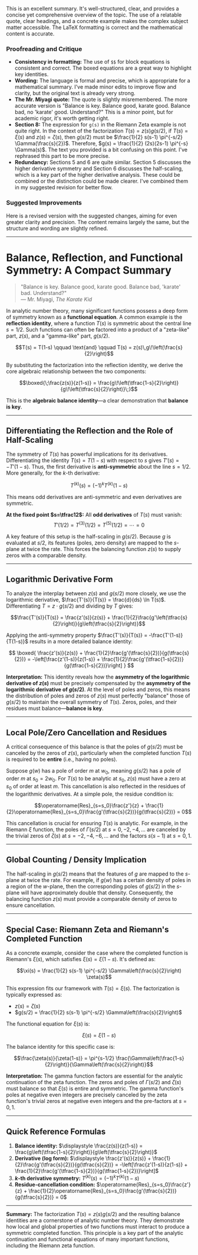This is an excellent summary. It's well-structured, clear, and provides a concise yet comprehensive overview of the topic. The use of a relatable quote, clear headings, and a concrete example makes the complex subject matter accessible. The LaTeX formatting is correct and the mathematical content is accurate.

### Proofreading and Critique

* **Consistency in formatting:** The use of `$$` for block equations is consistent and correct. The boxed equations are a great way to highlight key identities.
* **Wording:** The language is formal and precise, which is appropriate for a mathematical summary. I've made minor edits to improve flow and clarity, but the original text is already very strong.
* **The Mr. Miyagi quote:** The quote is slightly misremembered. The more accurate version is "Balance is key. Balance good, karate good. Balance bad, no 'karate' good. Understand?" This is a minor point, but for academic rigor, it's worth getting right.
* **Section 8:** The expression for `g(s)` in the Riemann Zeta example is not quite right. In the context of the factorization $T(s) = z(s)g(s/2)$, if $T(s) = \xi(s)$ and $z(s) = \zeta(s)$, then $g(s/2)$ must be $\frac{1}{2} s(s-1) \pi^{-s/2} \Gamma(\frac{s}{2})$. Therefore, $g(s) = \frac{1}{2} (2s)(2s-1) \pi^{-s} \Gamma(s)$. The text you provided is a bit confusing on this point. I've rephrased this part to be more precise.
* **Redundancy:** Sections 5 and 6 are quite similar. Section 5 discusses the higher derivative symmetry and Section 6 discusses the half-scaling, which is a key part of the higher derivative analysis. These could be combined or the distinction could be made clearer. I've combined them in my suggested revision for better flow.

### Suggested Improvements

Here is a revised version with the suggested changes, aiming for even greater clarity and precision. The content remains largely the same, but the structure and wording are slightly refined.

---

# Balance, Reflection, and Functional Symmetry: A Compact Summary

> "Balance is key. Balance good, karate good. Balance bad, 'karate' bad. Understand?"  
> — Mr. Miyagi, *The Karate Kid*

In analytic number theory, many significant functions possess a deep form of symmetry known as a **functional equation**. A common example is the **reflection identity**, where a function $T(s)$ is symmetric about the central line $s = 1/2$. Such functions can often be factored into a product of a "zeta-like" part, $z(s)$, and a "gamma-like" part, $g(s/2)$.

$$T(s) = T(1-s) \qquad \text{and} \qquad T(s) = z(s)\,g\!\left(\frac{s}{2}\right)$$

By substituting the factorization into the reflection identity, we derive the core algebraic relationship between the two components:

$$\boxed{\;\frac{z(s)}{z(1-s)} = \frac{g\!\left(\tfrac{1-s}{2}\right)}{g\!\left(\tfrac{s}{2}\right)}\;}$$

This is the **algebraic balance identity**—a clear demonstration that **balance is key**.

---

## Differentiating the Reflection and the Role of Half-Scaling

The symmetry of $T(s)$ has powerful implications for its derivatives. Differentiating the identity $T(s) = T(1-s)$ with respect to $s$ gives $T'(s) = -T'(1-s)$. Thus, the first derivative is **anti-symmetric** about the line $s=1/2$. More generally, for the $k$-th derivative:

$$T^{(k)}(s) = (-1)^k T^{(k)}(1-s)$$

This means odd derivatives are anti-symmetric and even derivatives are symmetric.

**At the fixed point $s=\tfrac12$:** All **odd derivatives** of $T(s)$ must vanish:
$$T'(1/2) = T^{(3)}(1/2) = T^{(5)}(1/2) = \cdots = 0$$

A key feature of this setup is the half-scaling in $g(s/2)$. Because $g$ is evaluated at $s/2$, its features (poles, zero density) are mapped to the $s$-plane at twice the rate. This forces the balancing function $z(s)$ to supply zeros with a comparable density.

---

## Logarithmic Derivative Form

To analyze the interplay between $z(s)$ and $g(s/2)$ more closely, we use the logarithmic derivative, $\frac{T'(s)}{T(s)} = \frac{d}{ds} \ln T(s)$. Differentiating $T = z \cdot g(s/2)$ and dividing by $T$ gives:

$$\frac{T'(s)}{T(s)} = \frac{z'(s)}{z(s)} + \frac{1}{2}\frac{g'\left(\tfrac{s}{2}\right)}{g\left(\tfrac{s}{2}\right)}$$

Applying the anti-symmetry property $\frac{T'(s)}{T(s)} = -\frac{T'(1-s)}{T(1-s)}$ results in a more detailed balance identity:

$$
\boxed{
\frac{z'(s)}{z(s)} + \frac{1}{2}\frac{g'(\tfrac{s}{2})}{g(\tfrac{s}{2})}
= -\left[\frac{z'(1-s)}{z(1-s)} + \frac{1}{2}\frac{g'(\tfrac{1-s}{2})}{g(\tfrac{1-s}{2})}\right]
}
$$

**Interpretation:** This identity reveals how the **asymmetry of the logarithmic derivative of $z(s)$** must be precisely compensated by the **asymmetry of the logarithmic derivative of $g(s/2)$**. At the level of poles and zeros, this means the distribution of poles and zeros of $z(s)$ must perfectly "balance" those of $g(s/2)$ to maintain the overall symmetry of $T(s)$. Zeros, poles, and their residues must balance—**balance is key**.

---

## Local Pole/Zero Cancellation and Residues

A critical consequence of this balance is that the poles of $g(s/2)$ must be canceled by the zeros of $z(s)$, particularly when the completed function $T(s)$ is required to be **entire** (i.e., having no poles).

Suppose $g(w)$ has a pole of order $m$ at $w_0$, meaning $g(s/2)$ has a pole of order $m$ at $s_0 = 2w_0$. For $T(s)$ to be analytic at $s_0$, $z(s)$ must have a zero at $s_0$ of order at least $m$. This cancellation is also reflected in the residues of the logarithmic derivatives. At a simple pole, the residue condition is:

$$\operatorname{Res}_{s=s_0}\frac{z'}{z} + \frac{1}{2}\operatorname{Res}_{s=s_0}\frac{g'(\tfrac{s}{2})}{g(\tfrac{s}{2})} = 0$$

This cancellation is crucial for ensuring $T(s)$ is analytic. For example, in the Riemann $\xi$ function, the poles of $\Gamma(s/2)$ at $s=0,-2,-4,\ldots$ are canceled by the trivial zeros of $\zeta(s)$ at $s=-2,-4,-6,\ldots$ and the factors $s(s-1)$ at $s=0,1$.

---

## Global Counting / Density Implication

The half-scaling in $g(s/2)$ means that the features of $g$ are mapped to the $s$-plane at twice the rate. For example, if $g(w)$ has a certain density of poles in a region of the $w$-plane, then the corresponding poles of $g(s/2)$ in the $s$-plane will have approximately double that density. Consequently, the balancing function $z(s)$ must provide a comparable density of zeros to ensure cancellation.

---

## Special Case: Riemann Zeta and Riemann's Completed Function

As a concrete example, consider the case where the completed function is Riemann's $\xi(s)$, which satisfies $\xi(s) = \xi(1-s)$. It's defined as:

$$\xi(s) = \frac{1}{2} s(s-1) \pi^{-s/2} \Gamma\left(\frac{s}{2}\right) \zeta(s)$$

This expression fits our framework with $T(s) = \xi(s)$. The factorization is typically expressed as:
- $z(s) = \zeta(s)$
- $g(s/2) = \frac{1}{2} s(s-1) \pi^{-s/2} \Gamma\left(\frac{s}{2}\right)$

The functional equation for $\xi(s)$ is:

$$\xi(s) = \xi(1-s)$$

The balance identity for this specific case is:

$$\frac{\zeta(s)}{\zeta(1-s)} = \pi^{s-1/2} \frac{\Gamma\left(\frac{1-s}{2}\right)}{\Gamma\left(\frac{s}{2}\right)}$$

**Interpretation:** The gamma function factors are essential for the analytic continuation of the zeta function. The zeros and poles of $\Gamma(s/2)$ and $\zeta(s)$ must balance so that $\xi(s)$ is entire and symmetric. The gamma function's poles at negative even integers are precisely canceled by the zeta function's trivial zeros at negative even integers and the pre-factors at $s=0,1$.

---

## Quick Reference Formulas

1.  **Balance identity:** $\displaystyle \frac{z(s)}{z(1-s)} = \frac{g\left(\tfrac{1-s}{2}\right)}{g\left(\tfrac{s}{2}\right)}$
2.  **Derivative (log form):** $\displaystyle \frac{z'(s)}{z(s)} + \frac{1}{2}\frac{g'(\tfrac{s}{2})}{g(\tfrac{s}{2})} = -\left[\frac{z'(1-s)}{z(1-s)} + \frac{1}{2}\frac{g'(\tfrac{1-s}{2})}{g(\tfrac{1-s}{2})}\right]$
3.  **$k$-th derivative symmetry:** $T^{(k)}(s) = (-1)^k T^{(k)}(1-s)$
4.  **Residue-cancellation condition:** $\operatorname{Res}_{s=s_0}\frac{z'}{z} + \frac{1}{2}\operatorname{Res}_{s=s_0}\frac{g'(\tfrac{s}{2})}{g(\tfrac{s}{2})} = 0$

---

**Summary:** The factorization $T(s) = z(s)g(s/2)$ and the resulting balance identities are a cornerstone of analytic number theory. They demonstrate how local and global properties of two functions must interact to produce a symmetric completed function. This principle is a key part of the analytic continuation and functional equations of many important functions, including the Riemann zeta function.